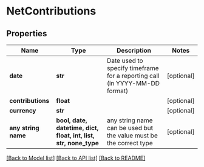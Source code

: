 # NetContributions


## Properties
Name | Type | Description | Notes
------------ | ------------- | ------------- | -------------
**date** | **str** | Date used to specify timeframe for a reporting call (in YYYY-MM-DD format) | [optional] 
**contributions** | **float** |  | [optional] 
**currency** | **str** |  | [optional] 
**any string name** | **bool, date, datetime, dict, float, int, list, str, none_type** | any string name can be used but the value must be the correct type | [optional]

[[Back to Model list]](../README.md#documentation-for-models) [[Back to API list]](../README.md#documentation-for-api-endpoints) [[Back to README]](../README.md)


